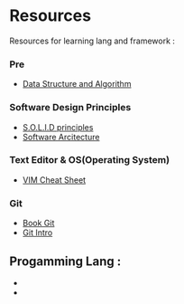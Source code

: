# Resources
Resources for learning lang and framework :

### Pre
-  [Data Structure and Algorithm](https://www.geeksforgeeks.org/data-structures/)

### Software Design Principles
-   [S.O.L.I.D principles](https://robots.thoughtbot.com/back-to-basics-solid)
-   [Software Arcitecture](https://sourcemaking.com/)

### Text Editor & OS(Operating System)
-   [VIM Cheat Sheet](https://gist.github.com/ervinismu/dc438d3668dbacb04ab36c65c4fb5570)

### Git
-   [Book Git](https://books.goalkicker.com/GitBook/)
-   [Git Intro](https://git-scm.com/book/id/v1/Memulai-Git-Tentang-Version-Control)


## Progamming Lang :
- [Javascript]: https://gitlab.com/ervinismu/binar-backend-class/blob/master/javascript.md
- [Ruby]: https://gitlab.com/ervinismu/binar-backend-class/blob/master/ruby.md